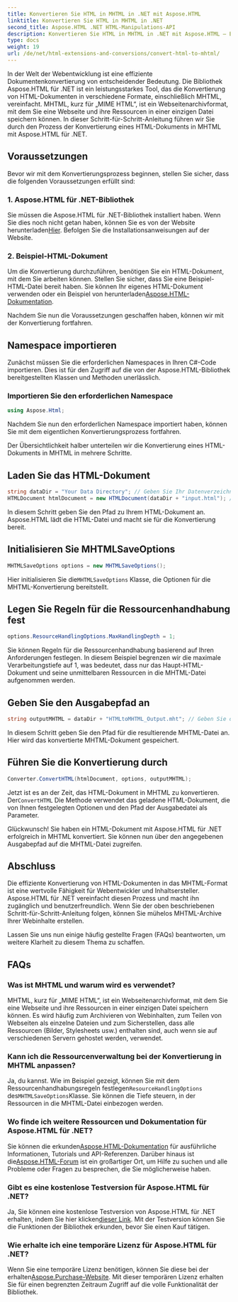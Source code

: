```yaml
---
title: Konvertieren Sie HTML in MHTML in .NET mit Aspose.HTML
linktitle: Konvertieren Sie HTML in MHTML in .NET
second_title: Aspose.HTML .NET HTML-Manipulations-API
description: Konvertieren Sie HTML in MHTML in .NET mit Aspose.HTML – Eine Schritt-für-Schritt-Anleitung für die effiziente Archivierung von Webinhalten. Erfahren Sie, wie Sie mit Aspose.HTML für .NET MHTML-Archive erstellen.
type: docs
weight: 19
url: /de/net/html-extensions-and-conversions/convert-html-to-mhtml/
---
```


In der Welt der Webentwicklung ist eine effiziente Dokumentenkonvertierung von entscheidender Bedeutung. Die Bibliothek Aspose.HTML für .NET ist ein leistungsstarkes Tool, das die Konvertierung von HTML-Dokumenten in verschiedene Formate, einschließlich MHTML, vereinfacht. MHTML, kurz für „MIME HTML“, ist ein Webseitenarchivformat, mit dem Sie eine Webseite und ihre Ressourcen in einer einzigen Datei speichern können. In dieser Schritt-für-Schritt-Anleitung führen wir Sie durch den Prozess der Konvertierung eines HTML-Dokuments in MHTML mit Aspose.HTML für .NET.

## Voraussetzungen

Bevor wir mit dem Konvertierungsprozess beginnen, stellen Sie sicher, dass die folgenden Voraussetzungen erfüllt sind:

### 1. Aspose.HTML für .NET-Bibliothek

 Sie müssen die Aspose.HTML für .NET-Bibliothek installiert haben. Wenn Sie dies noch nicht getan haben, können Sie es von der Website herunterladen[Hier](https://releases.aspose.com/html/net/). Befolgen Sie die Installationsanweisungen auf der Website.

### 2. Beispiel-HTML-Dokument

Um die Konvertierung durchzuführen, benötigen Sie ein HTML-Dokument, mit dem Sie arbeiten können. Stellen Sie sicher, dass Sie eine Beispiel-HTML-Datei bereit haben. Sie können Ihr eigenes HTML-Dokument verwenden oder ein Beispiel von herunterladen[Aspose.HTML-Dokumentation](https://reference.aspose.com/html/net/).

Nachdem Sie nun die Voraussetzungen geschaffen haben, können wir mit der Konvertierung fortfahren.

## Namespace importieren

Zunächst müssen Sie die erforderlichen Namespaces in Ihren C#-Code importieren. Dies ist für den Zugriff auf die von der Aspose.HTML-Bibliothek bereitgestellten Klassen und Methoden unerlässlich.

### Importieren Sie den erforderlichen Namespace

```csharp
using Aspose.Html;
```

Nachdem Sie nun den erforderlichen Namespace importiert haben, können Sie mit dem eigentlichen Konvertierungsprozess fortfahren.

Der Übersichtlichkeit halber unterteilen wir die Konvertierung eines HTML-Dokuments in MHTML in mehrere Schritte.

## Laden Sie das HTML-Dokument

```csharp
string dataDir = "Your Data Directory"; // Geben Sie Ihr Datenverzeichnis an
HTMLDocument htmlDocument = new HTMLDocument(dataDir + "input.html"); // Laden Sie das HTML-Dokument
```

In diesem Schritt geben Sie den Pfad zu Ihrem HTML-Dokument an. Aspose.HTML lädt die HTML-Datei und macht sie für die Konvertierung bereit.

## Initialisieren Sie MHTMLSaveOptions

```csharp
MHTMLSaveOptions options = new MHTMLSaveOptions();
```

 Hier initialisieren Sie die`MHTMLSaveOptions` Klasse, die Optionen für die MHTML-Konvertierung bereitstellt.

## Legen Sie Regeln für die Ressourcenhandhabung fest

```csharp
options.ResourceHandlingOptions.MaxHandlingDepth = 1;
```

Sie können Regeln für die Ressourcenhandhabung basierend auf Ihren Anforderungen festlegen. In diesem Beispiel begrenzen wir die maximale Verarbeitungstiefe auf 1, was bedeutet, dass nur das Haupt-HTML-Dokument und seine unmittelbaren Ressourcen in die MHTML-Datei aufgenommen werden.

## Geben Sie den Ausgabepfad an

```csharp
string outputMHTML = dataDir + "HTMLtoMHTML_Output.mht"; // Geben Sie den Pfad der Ausgabedatei an
```

In diesem Schritt geben Sie den Pfad für die resultierende MHTML-Datei an. Hier wird das konvertierte MHTML-Dokument gespeichert.

## Führen Sie die Konvertierung durch

```csharp
Converter.ConvertHTML(htmlDocument, options, outputMHTML);
```

 Jetzt ist es an der Zeit, das HTML-Dokument in MHTML zu konvertieren. Der`ConvertHTML` Die Methode verwendet das geladene HTML-Dokument, die von Ihnen festgelegten Optionen und den Pfad der Ausgabedatei als Parameter.

Glückwunsch! Sie haben ein HTML-Dokument mit Aspose.HTML für .NET erfolgreich in MHTML konvertiert. Sie können nun über den angegebenen Ausgabepfad auf die MHTML-Datei zugreifen.

## Abschluss

Die effiziente Konvertierung von HTML-Dokumenten in das MHTML-Format ist eine wertvolle Fähigkeit für Webentwickler und Inhaltsersteller. Aspose.HTML für .NET vereinfacht diesen Prozess und macht ihn zugänglich und benutzerfreundlich. Wenn Sie der oben beschriebenen Schritt-für-Schritt-Anleitung folgen, können Sie mühelos MHTML-Archive Ihrer Webinhalte erstellen.

Lassen Sie uns nun einige häufig gestellte Fragen (FAQs) beantworten, um weitere Klarheit zu diesem Thema zu schaffen.

## FAQs

### Was ist MHTML und warum wird es verwendet?

MHTML, kurz für „MIME HTML“, ist ein Webseitenarchivformat, mit dem Sie eine Webseite und ihre Ressourcen in einer einzigen Datei speichern können. Es wird häufig zum Archivieren von Webinhalten, zum Teilen von Webseiten als einzelne Dateien und zum Sicherstellen, dass alle Ressourcen (Bilder, Stylesheets usw.) enthalten sind, auch wenn sie auf verschiedenen Servern gehostet werden, verwendet.

### Kann ich die Ressourcenverwaltung bei der Konvertierung in MHTML anpassen?

 Ja, du kannst. Wie im Beispiel gezeigt, können Sie mit dem Ressourcenhandhabungsregeln festlegen`ResourceHandlingOptions` des`MHTMLSaveOptions`Klasse. Sie können die Tiefe steuern, in der Ressourcen in die MHTML-Datei einbezogen werden.

### Wo finde ich weitere Ressourcen und Dokumentation für Aspose.HTML für .NET?

 Sie können die erkunden[Aspose.HTML-Dokumentation](https://reference.aspose.com/html/net/) für ausführliche Informationen, Tutorials und API-Referenzen. Darüber hinaus ist die[Aspose.HTML-Forum](https://forum.aspose.com/) ist ein großartiger Ort, um Hilfe zu suchen und alle Probleme oder Fragen zu besprechen, die Sie möglicherweise haben.

### Gibt es eine kostenlose Testversion für Aspose.HTML für .NET?

 Ja, Sie können eine kostenlose Testversion von Aspose.HTML für .NET erhalten, indem Sie hier klicken[dieser Link](https://releases.aspose.com/). Mit der Testversion können Sie die Funktionen der Bibliothek erkunden, bevor Sie einen Kauf tätigen.

### Wie erhalte ich eine temporäre Lizenz für Aspose.HTML für .NET?

 Wenn Sie eine temporäre Lizenz benötigen, können Sie diese bei der erhalten[Aspose.Purchase-Website](https://purchase.aspose.com/temporary-license/). Mit dieser temporären Lizenz erhalten Sie für einen begrenzten Zeitraum Zugriff auf die volle Funktionalität der Bibliothek.

